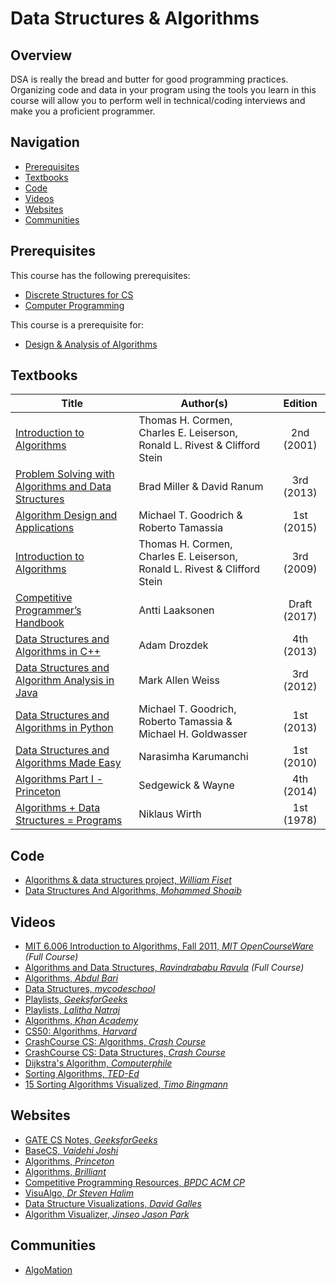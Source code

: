 # Data Structures & Algorithms

## Overview

DSA is really the bread and butter for good programming practices. Organizing code and data in your program using the tools you learn in this course will allow you to perform well in technical/coding interviews and make you a proficient programmer.

## Navigation

*   [Prerequisites](#prerequisites)
*   [Textbooks](#textbooks)
*   [Code](#code)
*   [Videos](#videos)
*   [Websites](#websites)
*   [Communities](#communities)

## Prerequisites

This course has the following prerequisites:

*   [Discrete Structures for CS](../CSF222)
*   [Computer Programming](../CSF111)

This course is a prerequisite for: 

*   [Design & Analysis of Algorithms](../CSF364)

## Textbooks

| Title | Author(s) | Edition |
| -------------|-------------|:-----:|
| [Introduction to Algorithms](https://drive.google.com/open?id=1nZpc4TKg92e5Ai9i2wtH3qJ7MGraIShD) | Thomas H. Cormen, Charles E. Leiserson, Ronald L. Rivest & Clifford Stein | 2nd (2001) |
| [Problem Solving with Algorithms and Data Structures](https://drive.google.com/open?id=1vzz398U-ayIBsFVPy_ochaZ5LBnUnq7h) | Brad Miller & David Ranum | 3rd (2013) |
| [Algorithm Design and Applications](https://drive.google.com/open?id=14reI4oUtePBeC7Ej0rat5JbTEHOejAiI) | Michael T. Goodrich & Roberto Tamassia | 1st (2015) |
| [Introduction to Algorithms](https://drive.google.com/open?id=1M_2-jGxWyo1u5eHMXBKdxIgIJHY3wgI8) | Thomas H. Cormen, Charles E. Leiserson, Ronald L. Rivest & Clifford Stein | 3rd (2009) |
| [Competitive Programmer’s Handbook](https://drive.google.com/open?id=1o8Ar-5fEezvc5HgKOo584puepcmKCeWX) | Antti Laaksonen | Draft (2017) |
| [Data Structures and Algorithms in C++](https://drive.google.com/open?id=17lgGGjhuI_myp5oz-m8GLnonbWpVa2A4) | Adam Drozdek | 4th (2013) |
| [Data Structures and Algorithm Analysis in Java](https://drive.google.com/open?id=1Mim-tKxsLnllB0chx6x9mGb19Nn8hw7g) | Mark Allen Weiss | 3rd (2012) |
| [Data Structures and Algorithms in Python](https://drive.google.com/open?id=1BiPZSJ--KaJd-Tt8F1poDAhboI74Ff3s) | Michael T. Goodrich, Roberto Tamassia & Michael H. Goldwasser | 1st (2013) |
| [Data Structures and Algorithms Made Easy](https://drive.google.com/open?id=1OeO4Xfr_TnY6HJZ5l2OUZYXvTs2jjNqm) | Narasimha Karumanchi | 1st (2010) |
| [Algorithms Part I - Princeton](https://drive.google.com/open?id=10co0mZmo2CNqthb7IRzqOBSyhP1AeB4U) | Sedgewick & Wayne | 4th (2014) |
| [Algorithms + Data Structures = Programs](https://drive.google.com/open?id=17xSrA6wTmNGa7_v60xDnVaO4gwcFfMLL) | Niklaus Wirth | 1st (1978) |

## Code

*   [Algorithms & data structures project, *William Fiset*](https://github.com/williamfiset/Algorithms)
*   [Data Structures And Algorithms, *Mohammed Shoaib*](https://github.com/Mohammed-Shoaib/Data-Structures-And-Algorithms)

## Videos

*   [MIT 6.006 Introduction to Algorithms, Fall 2011, *MIT OpenCourseWare*](https://www.youtube.com/playlist?list=PLUl4u3cNGP61Oq3tWYp6V_F-5jb5L2iHb) *(Full Course)*
*   [Algorithms and Data Structures, *Ravindrababu Ravula*](https://www.youtube.com/playlist?list=PLEbnTDJUr_IeHYw_sfBOJ6gk5pie0yP-0) *(Full Course)*
*   [Algorithms, *Abdul Bari*](https://www.youtube.com/watch?v=0IAPZzGSbME&list=PLDN4rrl48XKpZkf03iYFl-O29szjTrs_O)
*   [Data Structures, *mycodeschool*](https://www.youtube.com/watch?v=92S4zgXN17o&list=PL2_aWCzGMAwI3W_JlcBbtYTwiQSsOTa6P)
*   [Playlists, *GeeksforGeeks*](https://www.youtube.com/channel/UC0RhatS1pyxInC00YKjjBqQ/playlists)
*   [Playlists, *Lalitha Natraj*](https://www.youtube.com/channel/UCNsGQ_oLlH89HoKd5uyoAEQ/playlists) 
*   [Algorithms, *Khan Academy*](https://www.khanacademy.org/computing/computer-science/algorithms)
*   [CS50: Algorithms, *Harvard*](https://www.youtube.com/watch?v=U9o49qwa6hk&list=PLhQjrBD2T3828ZVcVzEIhsHVgjANGZveu&index=4)
*   [CrashCourse CS: Algorithms, *Crash Course*](https://www.youtube.com/watch?v=rL8X2mlNHPM)
*   [CrashCourse CS: Data Structures, *Crash Course*](https://www.youtube.com/watch?v=DuDz6B4cqVc)
*   [Dijkstra's Algorithm, *Computerphile*](https://www.youtube.com/watch?v=GazC3A4OQTE)
*   [Sorting Algorithms, *TED-Ed*](https://www.youtube.com/watch?v=WaNLJf8xzC4)
*   [15 Sorting Algorithms Visualized, *Timo Bingmann*](https://www.youtube.com/watch?v=kPRA0W1kECg)

## Websites

*   [GATE CS Notes, *GeeksforGeeks*](https://www.geeksforgeeks.org/gate-cs-notes-gq/)
*   [BaseCS, *Vaidehi Joshi*](https://medium.com/basecs)
*   [Algorithms, *Princeton*](https://algs4.cs.princeton.edu/home/)
*   [Algorithms, *Brilliant*](https://brilliant.org/wiki/algorithm/)
*   [Competitive Programming Resources, *BPDC ACM CP*](https://www.acmbpdc.org/cp)
*   [VisuAlgo, *Dr Steven Halim*](https://visualgo.net/en)
*   [Data Structure Visualizations, *David Galles*](https://www.cs.usfca.edu/~galles/visualization/Algorithms.html)
*   [Algorithm Visualizer, *Jinseo Jason Park*](https://algorithm-visualizer.org/)

## Communities

*   [AlgoMation](http://www.algomation.com/) 
